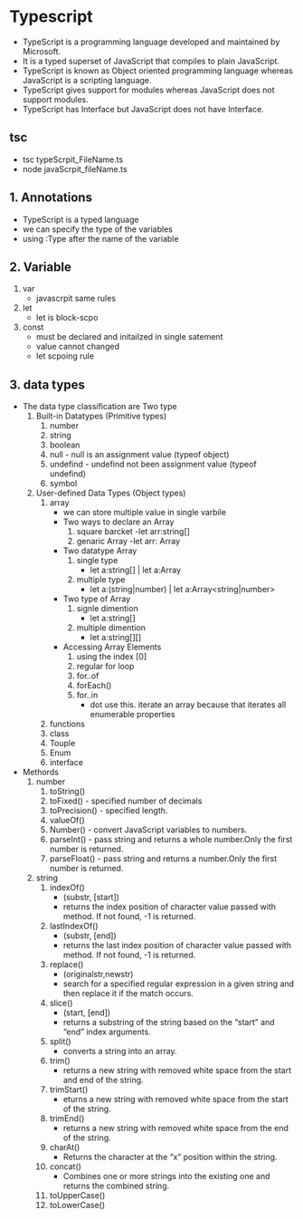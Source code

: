 # Typescript

- TypeScript is a programming language developed and maintained by Microsoft.
- It is a typed superset of JavaScript that compiles to plain JavaScript.
- TypeScript is known as Object oriented programming language whereas JavaScript is a scripting language.
- TypeScript gives support for modules whereas JavaScript does not support modules.
- TypeScript has Interface but JavaScript does not have Interface.

## tsc

- tsc typeScrpit_FileName.ts
- node javaScrpit_fileName.ts

## 1. Annotations

- TypeScript is a typed language
- we can specify the type of the variables
- using :Type after the name of the variable

## 2. Variable

1. var
   - javascrpit same rules
2. let
   - let is block-scpo
3. const
   - must be declared and initailzed in single satement
   - value cannot changed
   - let scpoing rule

## 3. data types

- The data type classification are Two type
  1.  Built-in Datatypes (Primitive types)
      1. number
      2. string
      3. boolean
      4. null - null is an assignment value (typeof object)
      5. undefind - undefind not been assignment value (typeof undefind)
      6. symbol
  2.  User-defined Data Types (Object types)
      1. array
         - we can store multiple value in single varbile
         - Two ways to declare an Array
           1. square barcket -let arr:string[]
           2. genaric Array -let arr: Array<string>
         - Two datatype Array
           1. single type
              - let a:string[] | let a:Array<string>
           2. multiple type
              - let a:(string|number) | let a:Array<string|number>
         - Two type of Array
           1. signle dimention
              - let a:string[]
           2. multiple dimention
              - let a:string[][]
         - Accessing Array Elements
           1. using the index [0]
           2. regular for loop
           3. for..of
           4. forEach()
           5. for..in
              - dot use this. iterate an array because that iterates all enumerable properties
      2. functions
      3. class
      4. Touple
      5. Enum
      6. interface
- Methords
  1.  number
      1. toString()
      2. toFixed() - specified number of decimals
      3. toPrecision() - specified length.
      4. valueOf()
      5. Number() - convert JavaScript variables to numbers.
      6. parseInt() - pass string and returns a whole number.Only the first number is returned.
      7. parseFloat() - pass string and returns a number.Only the first number is returned.
  2.  string
      1. indexOf()
         - (substr, [start])
         - returns the index position of character value passed with method. If not found, -1 is returned.
      2. lastIndexOf()
         - (substr, [end])
         - returns the last index position of character value passed with method. If not found, -1 is returned.
      3. replace()
         - (originalstr,newstr)
         - search for a specified regular expression in a given string and then replace it if the match occurs.
      4. slice()
         - (start, [end])
         - returns a substring of the string based on the “start” and “end” index arguments.
      5. split()
         - converts a string into an array.
      6. trim()
         - returns a new string with removed white space from the start and end of the string.
      7. trimStart()
         - eturns a new string with removed white space from the start of the string.
      8. trimEnd()
         - returns a new string with removed white space from the end of the string.
      9. charAt()
         - Returns the character at the “x” position within the string.
      10. concat()
          - Combines one or more strings into the existing one and returns the combined string.
      11. toUpperCase()
      12. toLowerCase()
